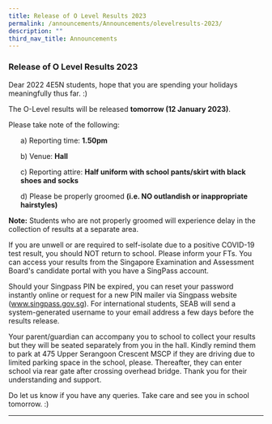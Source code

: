 ```yaml
---
title: Release of O Level Results 2023
permalink: /announcements/Announcements/olevelresults-2023/
description: ""
third_nav_title: Announcements
---
```

### Release of O Level Results 2023

Dear 2022 4E5N students, hope that you are spending your holidays meaningfully thus far. :)

The O-Level results will be released **tomorrow (12 January 2023)**.

Please take note of the following:

<ul>a) Reporting time: <b>1.50pm</b></ul>

<ul>b) Venue: <b>Hall</b></ul>

<ul>c) Reporting attire: <b>Half uniform with school pants/skirt with black shoes and socks</b></ul>

<ul>d) Please be properly groomed <b>(i.e. NO outlandish or inappropriate hairstyles)</b></ul>

**Note:** Students who are not properly groomed will experience delay in the collection of results at a separate area.

If you are unwell or are required to self-isolate due to a positive COVID-19 test result, you should NOT return to school. Please inform your FTs. You can access your results from the Singapore Examination and Assessment Board's candidate portal with you have a SingPass account. 

Should your Singpass PIN be expired, you can reset your password instantly online or request for a new PIN mailer via Singpass website (www.singpass.gov.sg). For international students, SEAB will send a system-generated username to your email address a few days before the results release.

Your parent/guardian can accompany you to school to collect your results but they will be seated separately from you in the hall. Kindly remind them to park at 475 Upper Serangoon Crescent MSCP if they are driving due to limited parking space in the school, please. Thereafter, they can enter school via rear gate after crossing overhead bridge. Thank you for their understanding and support.

Do let us know if you have any queries. Take care and see you in school tomorrow. :)

<hr>